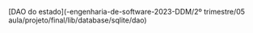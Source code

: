 
[DAO do estado](-engenharia-de-software-2023-DDM/2º trimestre/05 aula/projeto/final/lib/database/sqlite/dao)
